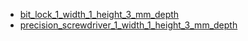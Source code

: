 * [bit_lock_1_width_1_height_3_mm_depth](bit_lock_1_width_1_height_3_mm_depth)
* [precision_screwdriver_1_width_1_height_3_mm_depth](precision_screwdriver_1_width_1_height_3_mm_depth)
